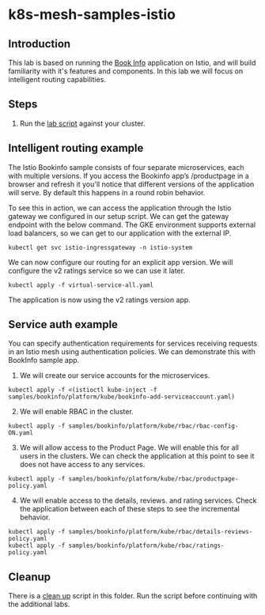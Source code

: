 # k8s-mesh-samples-istio

## Introduction
This lab is based on running the [Book Info](https://istio.io/docs/examples/bookinfo) application on Istio, and will build familiarity with it's features and components. In this lab we will focus on intelligent routing capabilities.

## Steps
1. Run the [lab script](lab.sh) against your cluster.

## Intelligent routing example
The Istio Bookinfo sample consists of four separate microservices, each with multiple versions. If you access the Bookinfo app’s /productpage in a browser and refresh it you'll notice that different versions of the application will serve. By default this happens in a round robin behavior.

To see this in action, we can access the application through the Istio gateway we configured in our setup script. We can get the gateway endpoint with the below command. The GKE environment supports external load balancers, so we can get to our application with the external IP.

```
kubectl get svc istio-ingressgateway -n istio-system
```

We can now configure our routing for an explicit app version. We will configure the v2 ratings service so we can use it later.

```
kubectl apply -f virtual-service-all.yaml
```

The application is now using the v2 ratings version app.

## Service auth example
You can specify authentication requirements for services receiving requests in an Istio mesh using authentication policies. We can demonstrate this with BookInfo sample app.

1. We will create our service accounts for the microservices.

```
kubectl apply -f <(istioctl kube-inject -f samples/bookinfo/platform/kube/bookinfo-add-serviceaccount.yaml)
```

2. We will enable RBAC in the cluster.

```
kubectl apply -f samples/bookinfo/platform/kube/rbac/rbac-config-ON.yaml
```

3. We will allow access to the Product Page. We will enable this for all users in the clusters. We can check the application at this point to see it does not have access to any services.

```
kubectl apply -f samples/bookinfo/platform/kube/rbac/productpage-policy.yaml
```

4. We will enable access to the details, reviews. and rating services. Check the application between each of these steps to see the incremental behavior.

```
kubectl apply -f samples/bookinfo/platform/kube/rbac/details-reviews-policy.yaml
kubectl apply -f samples/bookinfo/platform/kube/rbac/ratings-policy.yaml
```

## Cleanup
There is a [clean up](cleanup.sh) script in this folder. Run the script before continuing with the additional labs.
